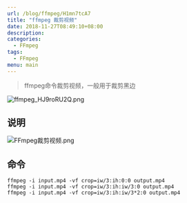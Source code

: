 ```yaml
---
url: /blog/ffmpeg/H1mn7tcA7
title: "ffmpeg 裁剪视频"
date: 2018-11-27T08:49:10+08:00
description:
categories:
  - FFmpeg
tags:
  - FFmpeg
menu: main
---
```


> ffmpeg命令裁剪视频，一般用于裁剪黑边

![ffmpeg_HJ9roRU2Q.png](/static/uploads/BkjYYAI3X/img/ffmpeg_HJ9roRU2Q.png)

## 说明

![FFmpeg裁剪视频.png](/static/uploads/H1mn7tcA7/img/FFmpeg裁剪视频_Sk624F907.png)

## 命令

```
ffmpeg -i input.mp4 -vf crop=iw/3:ih:0:0 output.mp4
ffmpeg -i input.mp4 -vf crop=iw/3:ih:iw/3:0 output.mp4
ffmpeg -i input.mp4 -vf crop=iw/3:ih:iw/3*2:0 output.mp4

```